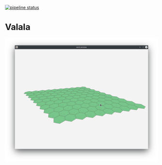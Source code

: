 [![pipeline status](https://gitlab.com/valala/valala/badges/master/pipeline.svg)](https://gitlab.com/valala/valala/commits/master)
# Valala

![Preview](screenshot.png)
